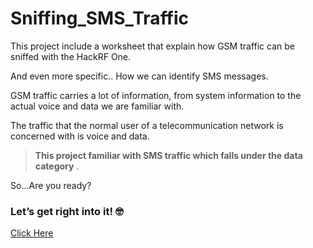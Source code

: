 # Sniffing_SMS_Traffic


<div>This project include a worksheet that explain how GSM traffic can be sniffed with the HackRF One.

And even more specific.. 
How we can identify SMS messages.</div>

<div>GSM traffic carries a lot of information, from system information to the actual voice and data we are familiar with.

The traffic that the normal user of a telecommunication network is concerned with is voice and data. 

> **This project familiar with SMS traffic which falls under the data category** .</div>

<p>So...Are you ready?</p>

### Let’s get right into it! :nerd_face:
[Click Here](https://github.com/Reut212/Sniffing_SMS_Traffic/blob/main/GSM%20-%20Sniffing%20SMS%20traffic.pdf)

